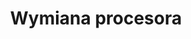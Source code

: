 ---
title: Wymiana procesora
description: Wymiana procesora to szybki sposób na ulepszenie wydajności Twojego komputera. Przeprowadzimy profesjonalną i precyzyjną wymianę procesora, zapewniając Ci możliwość korzystania z nowoczesnych technologii oraz zwiększenia mocy obliczeniowej Twojego komputera.
thumbnail: /assets/img/services/procesor.png
order: 2
---